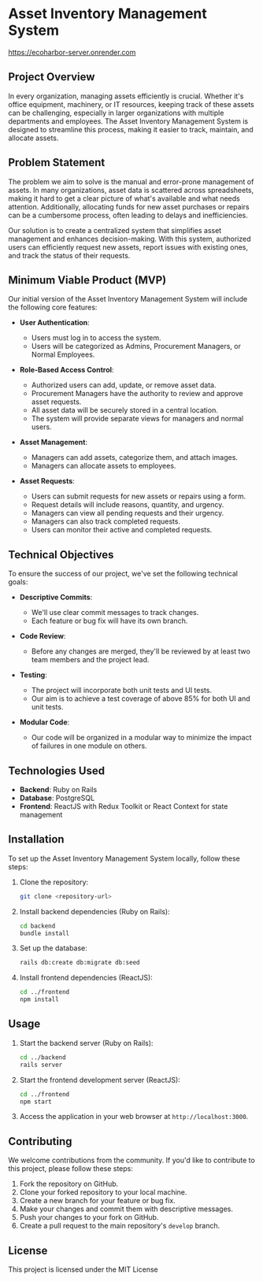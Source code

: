 # Asset Inventory Management System
https://ecoharbor-server.onrender.com

## Project Overview

In every organization, managing assets efficiently is crucial. Whether it's office equipment, machinery, or IT resources, keeping track of these assets can be challenging, especially in larger organizations with multiple departments and employees. The Asset Inventory Management System is designed to streamline this process, making it easier to track, maintain, and allocate assets.

## Problem Statement

The problem we aim to solve is the manual and error-prone management of assets. In many organizations, asset data is scattered across spreadsheets, making it hard to get a clear picture of what's available and what needs attention. Additionally, allocating funds for new asset purchases or repairs can be a cumbersome process, often leading to delays and inefficiencies.

Our solution is to create a centralized system that simplifies asset management and enhances decision-making. With this system, authorized users can efficiently request new assets, report issues with existing ones, and track the status of their requests.

## Minimum Viable Product (MVP)

Our initial version of the Asset Inventory Management System will include the following core features:

- **User Authentication**:
  - Users must log in to access the system.
  - Users will be categorized as Admins, Procurement Managers, or Normal Employees.

- **Role-Based Access Control**:
  - Authorized users can add, update, or remove asset data.
  - Procurement Managers have the authority to review and approve asset requests.
  - All asset data will be securely stored in a central location.
  - The system will provide separate views for managers and normal users.

- **Asset Management**:
  - Managers can add assets, categorize them, and attach images.
  - Managers can allocate assets to employees.

- **Asset Requests**:
  - Users can submit requests for new assets or repairs using a form.
  - Request details will include reasons, quantity, and urgency.
  - Managers can view all pending requests and their urgency.
  - Managers can also track completed requests.
  - Users can monitor their active and completed requests.

## Technical Objectives

To ensure the success of our project, we've set the following technical goals:

- **Descriptive Commits**:
  - We'll use clear commit messages to track changes.
  - Each feature or bug fix will have its own branch.

- **Code Review**:
  - Before any changes are merged, they'll be reviewed by at least two team members and the project lead.

- **Testing**:
  - The project will incorporate both unit tests and UI tests.
  - Our aim is to achieve a test coverage of above 85% for both UI and unit tests.

- **Modular Code**:
  - Our code will be organized in a modular way to minimize the impact of failures in one module on others.

## Technologies Used

- **Backend**: Ruby on Rails
- **Database**: PostgreSQL
- **Frontend**: ReactJS with Redux Toolkit or React Context for state management

## Installation

To set up the Asset Inventory Management System locally, follow these steps:

1. Clone the repository:
   ```bash
   git clone <repository-url>
   ```

2. Install backend dependencies (Ruby on Rails):
   ```bash
   cd backend
   bundle install
   ```

3. Set up the database:
   ```bash
   rails db:create db:migrate db:seed
   ```

4. Install frontend dependencies (ReactJS):
   ```bash
   cd ../frontend
   npm install
   ```

## Usage

1. Start the backend server (Ruby on Rails):
   ```bash
   cd ../backend
   rails server
   ```

2. Start the frontend development server (ReactJS):
   ```bash
   cd ../frontend
   npm start
   ```

3. Access the application in your web browser at `http://localhost:3000`.

## Contributing

We welcome contributions from the community. If you'd like to contribute to this project, please follow these steps:

1. Fork the repository on GitHub.
2. Clone your forked repository to your local machine.
3. Create a new branch for your feature or bug fix.
4. Make your changes and commit them with descriptive messages.
5. Push your changes to your fork on GitHub.
6. Create a pull request to the main repository's `develop` branch.

## License

This project is licensed under the MIT License 